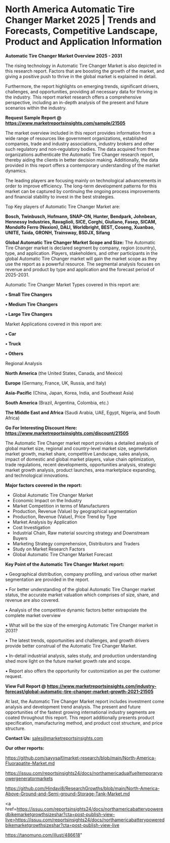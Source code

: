 # North America Automatic Tire Changer Market 2025 | Trends and Forecasts, Competitive Landscape, Product and Application Information

<Strong> Automatic Tire Changer Market Overview 2025 - 2031</strong>

The rising technology in Automatic Tire Changer Market is also depicted in this research report. Factors that are boosting the growth of the market, and giving a positive push to thrive in the global market is explained in detail.

Furthermore, the report highlights on emerging trends, significant drivers, challenges, and opportunities, providing all necessary data for thriving in the industry. This report market research offers a comprehensive perspective, including an in-depth analysis of the present and future scenarios within the industry.

<strong>Request Sample Report @ <a href=https://www.marketreportsinsights.com/sample/21505>https://www.marketreportsinsights.com/sample/21505</a></strong>

The market overview included in this report provides information from a wide range of resources like government organizations, established companies, trade and industry associations, industry brokers and other such regulatory and non-regulatory bodies. The data acquired from these organizations authenticate the Automatic Tire Changer research report, thereby aiding the clients in better decision making. Additionally, the data provided in this report offers a contemporary understanding of the market dynamics.

The leading players are focusing mainly on technological advancements in order to improve efficiency. The long-term development patterns for this market can be captured by continuing the ongoing process improvements and financial stability to invest in the best strategies.

Top Key players of Automatic Tire Changer Market are:

<strong>Bosch, Twinbusch, Hofmann, SNAP-ON, Hunter, Bendpark, Johnbean, Hennessy Industries, Ravaglioli, SICE, Corghi, Giuliano, Fasep, SICAM, Mondolfo Ferro (Nexion), DALI, Worldbright, BEST, Coseng, Xuanbao, UNITE, Taida, GRONH, Trainsway, BSDJX, Sifang</strong>

<strong><b>Global Automatic Tire Changer Market Scope and Size:</b></strong>
The Automatic Tire Changer market is declared segment by company, region (country), type, and application. Players, stakeholders, and other participants in the global Automatic Tire Changer market will gain the market scope as they use the report as a powerful resource. The segmental analysis focuses on revenue and product by type and application and the forecast period of 2025-2031.

Automatic Tire Changer Market Types covered in this report are:

<strong>• Small Tire Changers

• Medium Tire Changers

• Large Tire Changers</strong>

Market Applications covered in this report are:

<strong>• Car

• Truck

• Others</strong> 

Regional Analysis

<strong>North America</strong> (the United States, Canada, and Mexico)

<strong>Europe</strong> (Germany, France, UK, Russia, and Italy)

<strong>Asia-Pacific</strong> (China, Japan, Korea, India, and Southeast Asia)

<strong>South America</strong> (Brazil, Argentina, Colombia, etc.)

<strong>The Middle East and Africa</strong> (Saudi Arabia, UAE, Egypt, Nigeria, and South Africa)

<strong>Go For Interesting Discount Here: <a href=https://www.marketreportsinsights.com/discount/21505>https://www.marketreportsinsights.com/discount/21505</a></strong>

The Automatic Tire Changer market report provides a detailed analysis of global market size, regional and country-level market size, segmentation market growth, market share, competitive Landscape, sales analysis, impact of domestic and global market players, value chain optimization, trade regulations, recent developments, opportunities analysis, strategic market growth analysis, product launches, area marketplace expanding, and technological innovations.

<strong><b>Major factors covered in the report:</b></strong>
<ul>
  <li>Global Automatic Tire Changer Market </li>
  <li>Economic Impact on the Industry</li>
  <li>Market Competition in terms of Manufacturers</li>
  <li>Production, Revenue (Value) by geographical segmentation</li>
  <li>Production, Revenue (Value), Price Trend by Type</li>
  <li>Market Analysis by Application</li>
  <li>Cost Investigation</li>
  <li>Industrial Chain, Raw material sourcing strategy and Downstream Buyers</li>
  <li>Marketing Strategy comprehension, Distributors and Traders</li>
  <li>Study on Market Research Factors</li>
  <li>Global Automatic Tire Changer Market Forecast</li>
</ul>

<strong><b>Key Point of the Automatic Tire Changer Market report:</b></strong>

• Geographical distribution, company profiling, and various other market segmentation are provided in the report.

• For better understanding of the global Automatic Tire Changer market status, the accurate market valuation which comprises of size, share, and revenue are also covered.

• Analysis of the competitive dynamic factors better extrapolate the complete market overview

• What will be the size of the emerging Automatic Tire Changer market in 2031?

• The latest trends, opportunities and challenges, and growth drivers provide better construal of the Automatic Tire Changer Market.

• In-detail industrial analysis, sales study, and production understanding shed more light on the future market growth rate and scope.

• Report also offers the opportunity for customization as per the customer request.

<strong><b>View Full Report @ <a href=https://www.marketreportsinsights.com/industry-forecast/global-automatic-tire-changer-market-growth-2021-21505>https://www.marketreportsinsights.com/industry-forecast/global-automatic-tire-changer-market-growth-2021-21505</a></b></strong>


At last, the Automatic Tire Changer Market report includes investment come analysis and development trend analysis. The present and future opportunities of the fastest growing international industry segments are coated throughout this report. This report additionally presents product specification, manufacturing method, and product cost structure, and price structure.

<strong>Contact Us:</strong>
sales@marketreportsinsights.com

<strong>Our other reports:</strong>

<a href=https://github.com/sayysaif/market-research/blob/main/North-America-Fluorapatite-Market.md>https://github.com/sayysaif/market-research/blob/main/North-America-Fluorapatite-Market.md</a>

<a href=https://issuu.com/reportsinsights24/docs/northamericadualfueltemporarypowergeneratormarkets>https://issuu.com/reportsinsights24/docs/northamericadualfueltemporarypowergeneratormarkets</a>

<a href=https://github.com/Hindavi8/ResearchGrowths/blob/main/North-America-Above-Ground-and-Semi-ground-Storage-Tank-Market.md>https://github.com/Hindavi8/ResearchGrowths/blob/main/North-America-Above-Ground-and-Semi-ground-Storage-Tank-Market.md</a>

<a href=https://issuu.com/reportsinsights24/docs/northamericabatterypoweredbikemarketgrowthsizeshar?cta=post-publish-view-live>https://issuu.com/reportsinsights24/docs/northamericabatterypoweredbikemarketgrowthsizeshar?cta=post-publish-view-live</a>

<a href=https://tanomuno.com/illust/486618>https://tanomuno.com/illust/486618</a>"
